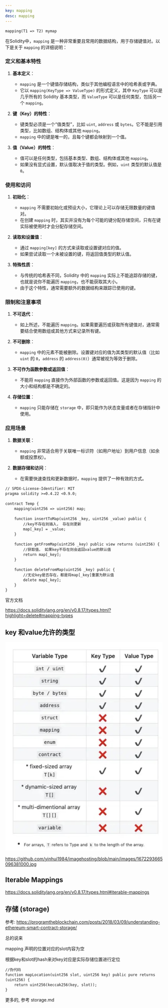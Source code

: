 ```yaml
---
key: mapping
desc: mapping
---
```


```solidity
mapping(T1 => T2) mymap
```



在Solidity中，`mapping` 是一种非常重要且常用的数据结构，用于存储键值对。以下是关于 `mapping` 的详细说明：

### 定义和基本特性

1. **基本定义**：
   - `mapping` 是一个键值存储结构，类似于其他编程语言中的哈希表或字典。
   - 它以 `mapping(KeyType => ValueType)` 的形式定义，其中 `KeyType` 可以是几乎所有的 Solidity 基本类型，而 `ValueType` 可以是任何类型，包括另一个 `mapping`。

2. **键（Key）的特性**：
   - 键类型必须是一个“值类型”，比如 `uint`, `address` 或 `bytes`。它不能是引用类型，比如数组、结构体或其他 `mapping`。
   - `mapping` 中的键是唯一的，且每个键都会映射到一个值。

3. **值（Value）的特性**：
   - 值可以是任何类型，包括基本类型、数组、结构体或其他 `mapping`。
   - 如果没有显式设置，默认值取决于值的类型。例如，`uint` 类型的默认值是 `0`。

### 使用和访问

1. **初始化**：
   - `mapping` 不需要初始化或预设大小，它理论上可以存储无限数量的键值对。
   - 在创建 `mapping` 时，其实并没有为每个可能的键分配存储空间，只有在键实际被使用时才会分配存储空间。

2. **读取和设置值**：
   - 通过 `mapping[key]` 的方式来读取或设置键对应的值。
   - 如果尝试读取一个未被设置的键，将返回值类型的默认值。

3. **特殊性质**：
   - 与传统的哈希表不同，Solidity 中的 `mapping` 实际上不能追踪存储的键，也就是说你不能遍历 `mapping`，也不能获取其大小。
   - 由于这个特性，通常需要额外的数据结构来跟踪已使用的键。

### 限制和注意事项

1. **不可迭代**：
   - 如上所述，不能遍历 `mapping`。如果需要遍历或获取所有键值对，通常需要结合使用数组或其他方式来记录所有键。

2. **不可删除**：
   - `mapping` 中的元素不能被删除。设置键对应的值为其类型的默认值（比如 `uint` 的 `0`，`address` 的 `address(0)`）通常被视为等效于删除。

3. **不可作为函数参数或返回值**：
   - 不能将 `mapping` 直接作为外部函数的参数或返回值。这是因为 `mapping` 的大小和结构都是不确定的。

4. **存储位置**：
   - `mapping` 只能存储在 `storage` 中，即只能作为状态变量或者在存储指针中使用。

### 应用场景

1. **数据关联**：
   - `mapping` 非常适合用于关联唯一标识符（如用户地址）到用户信息（如余额或投票权）。

2. **数据存储和访问**：
   - 在需要快速查找和更新数据时，`mapping` 提供了一种有效的方式。





```solidity
// SPDX-License-Identifier: MIT
pragma solidity >=0.4.22 <0.9.0;

contract Temp {
    mapping(uint256 => uint256) map;

    function insertToMap(uint256 _key, uint256 _value) public {
        //key不存在则插入， 存在则更新
        map[_key] = _value;
    }

    function getFromMap(uint256 _key) public view returns (uint256) {
        //获取值， 如果key不存在则会返回value的默认值
        return map[_key];
    }

    function deleteFromMap(uint256 _key) public {
        //无论key是否存在，都是将map[_key]重置为默认值
        delete map[_key];
    }
}

```

官方文档

https://docs.soliditylang.org/en/v0.8.17/types.html?highlight=delete#mapping-types



## key 和value允许的类型

![](https://github.com/yinhui1984/imagehosting/blob/main/images/1672293665096381000.jpg)

https://github.com/yinhui1984/imagehosting/blob/main/images/1672293665096381000.jpg



## Iterable Mappings

https://docs.soliditylang.org/en/v0.8.17/types.html#iterable-mappings



## 存储 (storage)

参考:  https://programtheblockchain.com/posts/2018/03/09/understanding-ethereum-smart-contract-storage/

总的说来

mapping 声明的位置对应的slot内容为空

根据key和slot的hash来对key对应是实际存储位置进行定位

```solidity
//伪代码
function mapLocation(uint256 slot, uint256 key) public pure returns (uint256) {
    return uint256(keccak256(key, slot));
}
```

更多的, 参考 storage.md
